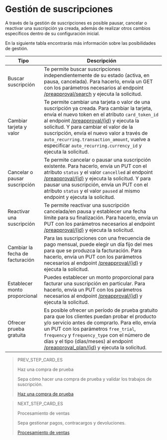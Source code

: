 # Gestión de suscripciones

A través de la gestión de suscripciones es posible pausar, cancelar o reactivar una suscripción ya creada, además de realizar otros cambios específicos dentro de su configuración inicial.

En la siguiente tabla encontrarás más información sobre las posibilidades de gestión.

| Tipo | Descripción |
|---|---|
| Buscar suscripción | Te permite buscar suscripciones independientemente de su estado (activa, en pausa, cancelada). Para hacerlo, envía un GET con los parámetros necesarios al endpoint [/preapproval/search](https://www.mercadopago[FAKER][URL][DOMAIN]/developers/es/reference/subscriptions/_preapproval_search/get) y ejecuta la solicitud. |
| Cambiar tarjeta y valor | Te permite cambiar una tarjeta o valor de una suscripción ya creada. Para cambiar la tarjeta, envía el nuevo token en el atributo `card_token_id` al endpoint [/preapproval/{id}](https://www.mercadopago[FAKER][URL][DOMAIN]/developers/es/reference/subscriptions/_preapproval_id/put) y ejecuta la solicitud. Y para cambiar el valor de la suscripción, envía el nuevo valor a través de `auto_recurring.transaction_amount`, vuelve a especificar `auto_recurring.currency_id` y ejecuta la solicitud. |
| Cancelar o pausar suscripción | Te permite cancelar o pausar una suscripción existente. Para hacerlo, envía un PUT con el atributo `status` y el valor `cancelled` al endpoint [/preapproval/{id}](https://www.mercadopago[FAKER][URL][DOMAIN]/developers/es/reference/subscriptions/_preapproval_id/put) y ejecuta la solicitud. Y para pausar una suscripción, envía un PUT con el atributo `status` y el valor `paused` al mismo endpoint  y ejecuta la solicitud. |
| Reactivar una suscripción | Te permite reactivar una suscripción cancelada/en pausa y establecer una fecha límite para su finalización. Para hacerlo, envía un PUT con los parámetros necesarios al endpoint [/preapproval/{id}](https://www.mercadopago[FAKER][URL][DOMAIN]/developers/es/reference/subscriptions/_preapproval_id/put) y ejecuta la solicitud. |
| Cambiar la fecha de facturación | Para las suscripciones con una frecuencia de pago mensual, puede elegir un día fijo del mes para que se produzca la facturación. Para hacerlo, envía un PUT con los parámetros necesarios al endpoint [/preapproval/{id}](https://www.mercadopago[FAKER][URL][DOMAIN]/developers/es/reference/subscriptions/_preapproval_id/put) y ejecuta la solicitud. |
| Establecer monto proporcional | Puedes establecer un monto proporcional para facturar una suscripción en particular. Para hacerlo, envía un PUT con los parámetros necesarios al endpoint [/preapproval/{id}](https://www.mercadopago[FAKER][URL][DOMAIN]/developers/es/reference/subscriptions/_preapproval_id/put) y ejecuta la solicitud. |
| Ofrecer prueba gratuita | Es posible ofrecer un período de prueba gratuito para que los clientes puedan probar el producto y/o servicio antes de comprarlo. Para ello, envía un PUT con los parámetros `free_trial`, `frequency` y `frequency_type` con el número de días y el tipo (días/meses) al endpoint [/preapproval_plan/{id}](https://www.mercadopago[FAKER][URL][DOMAIN]/developers/es/reference/subscriptions/_preapproval_plan_id/put) y ejecuta la solicitud. |

> PREV_STEP_CARD_ES 
>
> Haz una compra de prueba
>
> Sepa cómo hacer una compra de prueba y validar los trabajos de suscripción.
>
> [Haz una compra de prueba](/developers/es/docs/subscriptions/integration-test/payment-approval)

> NEXT_STEP_CARD_ES
>
> Procesamiento de ventas
>
> Sepa gestionar pagos, contracargos y devoluciones.
>
> [Procesamiento de ventas](/developers/es/docs/subscriptions/production-mode/sales-processing/payment-methods)
